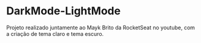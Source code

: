 # DarkMode-LightMode
Projeto realizado juntamente ao Mayk Brito da RocketSeat no youtube, com a criação de tema claro e tema escuro.
